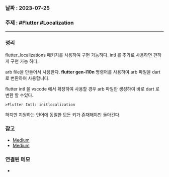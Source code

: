 ### 날짜 : 2023-07-25
### 주제 : #Flutter #Localization
----
### 정리
flutter_localizations 패키지를 사용하여 구현 가능하다.
intl 를 추가로 사용하면 편하게 구현 가능 하다.

arb file을 만들어서 사용한다.
**flutter gen-l10n** 명령어를 사용하여 arb 파일을 dart로 변환하여 사용합니다.

flutter intl 을 vscode 에서 확장하여 사용할 경우 arb 파일만 생성하여 바로 dart 로 변환 할 수있다.
```
>Flutter Intl: initlocalization
```
하지만 지원하는 언어에 동일한 모든 키가 존재해야만 돌아간다.
### 참고
- [Medium](https://jay-flow.medium.com/flutter-localizations-%EC%99%84%EC%A0%84-%EC%A0%95%EB%B3%B5-%ED%95%98%EA%B8%B0-8fa5f50a3fd2)
- [Medium](https://medium.com/@echolaojue/how-to-make-l10n-with-flutter-fd61e21e61d8)

### 연결된 메모
- 